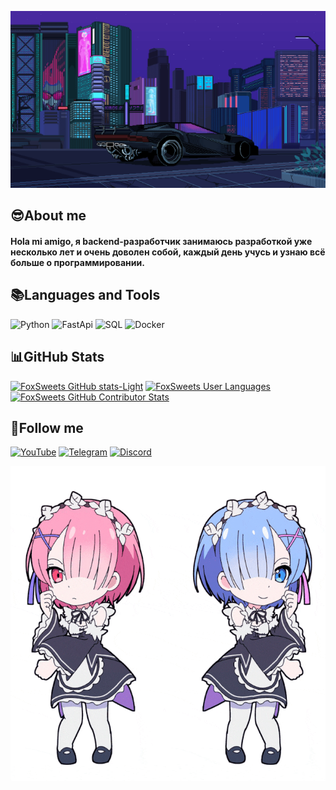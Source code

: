 [![Header](https://github.com/FoxSweets/foxsweets/blob/main/assets/profile.gif)](https://www.youtube.com/@FoxSweets)

## 😎About me
#### Hola mi amigo, я backend-разработчик занимаюсь разработкой уже несколько лет и очень доволен собой, каждый день учусь и узнаю всё больше о программировании.

## 📚Languages and Tools
![Python](https://img.shields.io/badge/-Python-282a36?style=for-the-badge&logo=Python&logoColor=FFFFFF)
![FastApi](https://img.shields.io/badge/-FastApi-282a36?style=for-the-badge&logo=FastApi&logoColor=FFFFFF)
![SQL](https://img.shields.io/badge/-SQL-282a36?style=for-the-badge&logo=PostgreSQL&logoColor=FFFFFF)
![Docker](https://img.shields.io/badge/-Docker-282a36?style=for-the-badge&logo=Docker&logoColor=FFFFFF)

## 📊GitHub Stats
[![FoxSweets GitHub stats-Light](https://github-readme-stats.vercel.app/api?username=FoxSweets&show_icons=true&theme=dracula&locale=ru)](https://github.com/FoxSweets/github-readme-stats)
[![FoxSweets User Languages](https://github-readme-stats.vercel.app/api/top-langs/?username=FoxSweets&theme=dracula&hide_border=false&include_all_commits=false&count_private=false&layout=compact&locale=ru)](https://github.com/FoxSweets/github-readme-stats)
[![FoxSweets GitHub Contributor Stats](https://github-contributor-stats.vercel.app/api?username=FoxSweets&limit=5&theme=dracula&combine_all_yearly_contributions=true&locale=ru)](https://github.com/FoxSweets/github-readme-stats)

## 🎃Follow me
[![YouTube](https://img.shields.io/badge/-Youtube-282a36?style=for-the-badge&logo=YouTube&logoColor=FFFFFF)](https://www.youtube.com/@FoxSweets)
[![Telegram](https://img.shields.io/badge/-Telegram-282a36?style=for-the-badge&logo=Telegram&logoColor=FFFFFF)](https://t.me/DeviAnteNine)
[![Discord](https://img.shields.io/badge/-Discord-282a36?style=for-the-badge&logo=Discord&logoColor=FFFFFF)](https://discord.com/invite/U59cgYUNwv)

[![Bottom](https://github.com/FoxSweets/foxsweets/blob/main/assets/dance.gif)](https://www.youtube.com/@FoxSweets)